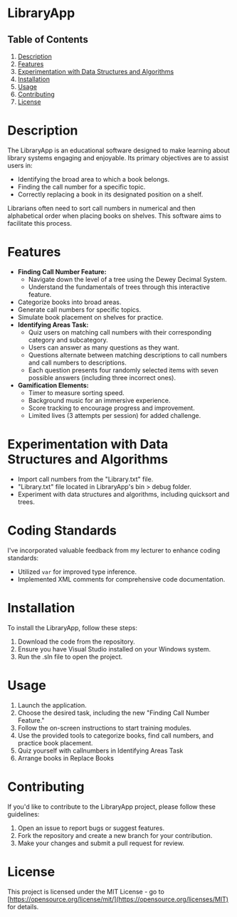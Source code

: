 # LibraryApp

## Table of Contents
1. [Description](#description)
2. [Features](#features)
3. [Experimentation with Data Structures and Algorithms](#experimentation-with-data-structures-and-algorithms)
4. [Installation](#installation)
5. [Usage](#usage)
6. [Contributing](#contributing)
7. [License](#license)

# Description

The LibraryApp is an educational software designed to make learning about library systems engaging and enjoyable. Its primary objectives are to assist users in:

- Identifying the broad area to which a book belongs.
- Finding the call number for a specific topic.
- Correctly replacing a book in its designated position on a shelf.

Librarians often need to sort call numbers in numerical and then alphabetical order when placing books on shelves. This software aims to facilitate this process.

# Features

- **Finding Call Number Feature:**
  - Navigate down the level of a tree using the Dewey Decimal System.
  - Understand the fundamentals of trees through this interactive feature.
- Categorize books into broad areas.
- Generate call numbers for specific topics.
- Simulate book placement on shelves for practice.
- **Identifying Areas Task:**
  - Quiz users on matching call numbers with their corresponding category and subcategory.
  - Users can answer as many questions as they want.
  - Questions alternate between matching descriptions to call numbers and call numbers to descriptions.
  - Each question presents four randomly selected items with seven possible answers (including three incorrect ones).
- **Gamification Elements:**
  - Timer to measure sorting speed.
  - Background music for an immersive experience.
  - Score tracking to encourage progress and improvement.
  - Limited lives (3 attempts per session) for added challenge.

# Experimentation with Data Structures and Algorithms

- Import call numbers from the "Library.txt" file.
- "Library.txt" file located in LibraryApp's bin > debug folder.
- Experiment with data structures and algorithms, including quicksort and trees.

# Coding Standards

I've incorporated valuable feedback from my lecturer to enhance coding standards:
- Utilized `var` for improved type inference.
- Implemented XML comments for comprehensive code documentation.

# Installation

To install the LibraryApp, follow these steps:

1. Download the code from the repository.
2. Ensure you have Visual Studio installed on your Windows system.
3. Run the .sln file to open the project.

# Usage

1. Launch the application.
2. Choose the desired task, including the new "Finding Call Number Feature."
3. Follow the on-screen instructions to start training modules.
4. Use the provided tools to categorize books, find call numbers, and practice book placement.
5. Quiz yourself with callnumbers in Identifying Areas Task
6. Arrange books in Replace Books 

# Contributing

If you'd like to contribute to the LibraryApp project, please follow these guidelines:

1. Open an issue to report bugs or suggest features.
2. Fork the repository and create a new branch for your contribution.
3. Make your changes and submit a pull request for review.

# License

This project is licensed under the MIT License - go to [https://opensource.org/license/mit/](https://opensource.org/licenses/MIT) for details.
